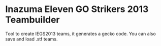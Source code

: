 # Inazuma Eleven GO Strikers 2013 Teambuilder

Tool to create IEGS2013 teams, it generates a gecko code. You can also save and load .stf teams.
